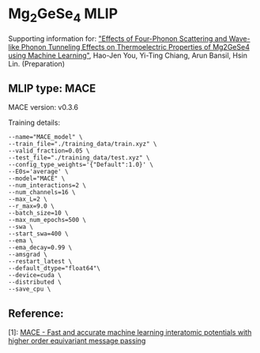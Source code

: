 # Mg<sub>2</sub>GeSe<sub>4</sub> MLIP

Supporting information for: ["Effects of Four-Phonon Scattering and Wave-like Phonon Tunneling Effects on Thermoelectric Properties of Mg2GeSe4 using Machine Learning"](https://arxiv.org/abs/2411.10605), Hao-Jen You, Yi-Ting Chiang, Arun Bansil, Hsin Lin. (Preparation)

## MLIP type: MACE
MACE version: v0.3.6

Training details:
```
--name="MACE_model" \
--train_file="./training_data/train.xyz" \
--valid_fraction=0.05 \
--test_file="./training_data/test.xyz" \
--config_type_weights='{"Default":1.0}' \
--E0s='average' \
--model="MACE" \
--num_interactions=2 \
--num_channels=16 \
--max_L=2 \
--r_max=9.0 \
--batch_size=10 \
--max_num_epochs=500 \
--swa \
--start_swa=400 \
--ema \
--ema_decay=0.99 \
--amsgrad \
--restart_latest \
--default_dtype="float64"\
--device=cuda \
--distributed \
--save_cpu \
```

## Reference:
[1]: [MACE - Fast and accurate machine learning interatomic potentials with higher order equivariant message passing](https://github.com/ACEsuit/mace)
